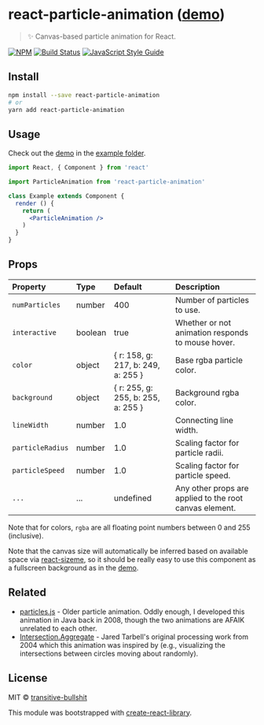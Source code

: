 # react-particle-animation ([demo](https://transitive-bullshit.github.io/react-particle-animation/))

> ✨ Canvas-based particle animation for React.

[![NPM](https://img.shields.io/npm/v/react-particle-animation.svg)](https://www.npmjs.com/package/react-particle-animation) [![Build Status](https://travis-ci.com/transitive-bullshit/react-particle-animation.svg?branch=master)](https://travis-ci.com/transitive-bullshit/react-particle-animation) [![JavaScript Style Guide](https://img.shields.io/badge/code_style-standard-brightgreen.svg)](https://standardjs.com)

## Install

```bash
npm install --save react-particle-animation
# or
yarn add react-particle-animation
```

## Usage

Check out the [demo](https://transitive-bullshit.github.io/react-particle-animation/) in the [example folder](https://github.com/transitive-bullshit/react-particle-animation/tree/master/example).

```jsx
import React, { Component } from 'react'

import ParticleAnimation from 'react-particle-animation'

class Example extends Component {
  render () {
    return (
      <ParticleAnimation />
    )
  }
}
```

## Props

| Property      | Type               | Default                               | Description                                                                                                                                  |
|:--------------|:-------------------|:--------------------------------------|:---------------------------------------------------------------------------------------------------------------------------------------------|
| `numParticles`  | number           | 400                                  | Number of particles to use. |
| `interactive`   | boolean          | true                                 | Whether or not animation responds to mouse hover. |
| `color`         | object           | { r: 158, g: 217, b: 249, a: 255 }   | Base rgba particle color. |
| `background`    | object           | { r: 255, g: 255, b: 255, a: 255 }   | Background rgba color. |
| `lineWidth`     | number           | 1.0                                  | Connecting line width. |
| `particleRadius`| number           | 1.0                                  | Scaling factor for particle radii. |
| `particleSpeed` | number           | 1.0                                  | Scaling factor for particle speed. |
| `...`           | ...              | undefined                            | Any other props are applied to the root canvas element. |

Note that for colors, `rgba` are all floating point numbers between 0 and 255 (inclusive).

Note that the canvas size will automatically be inferred based on available space via [react-sizeme](https://github.com/ctrlplusb/react-sizeme), so it should be really easy to use this component as a fullscreen background as in the [demo](https://transitive-bullshit.github.io/react-particle-animation/).

## Related

- [particles.js](https://github.com/VincentGarreau/particles.js) - Older particle animation. Oddly enough, I developed this animation in Java back in 2008, though the two animations are AFAIK unrelated to each other.
- [Intersection.Aggregate](http://www.complexification.net/gallery/machines/interAggregate/index.php) - Jared Tarbell's original processing work from 2004 which this animation was inspired by (e.g., visualizing the intersections between circles moving about randomly).

## License

MIT © [transitive-bullshit](https://github.com/transitive-bullshit)

This module was bootstrapped with [create-react-library](https://github.com/transitive-bullshit/create-react-library).
